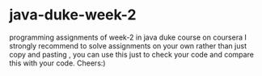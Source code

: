 # java-duke-week-2
programming assignments of week-2 in java duke course on coursera
I strongly recommend to solve assignments on your own rather than just copy and pasting , you can use this just to check your code and compare this with your code.
Cheers:)
